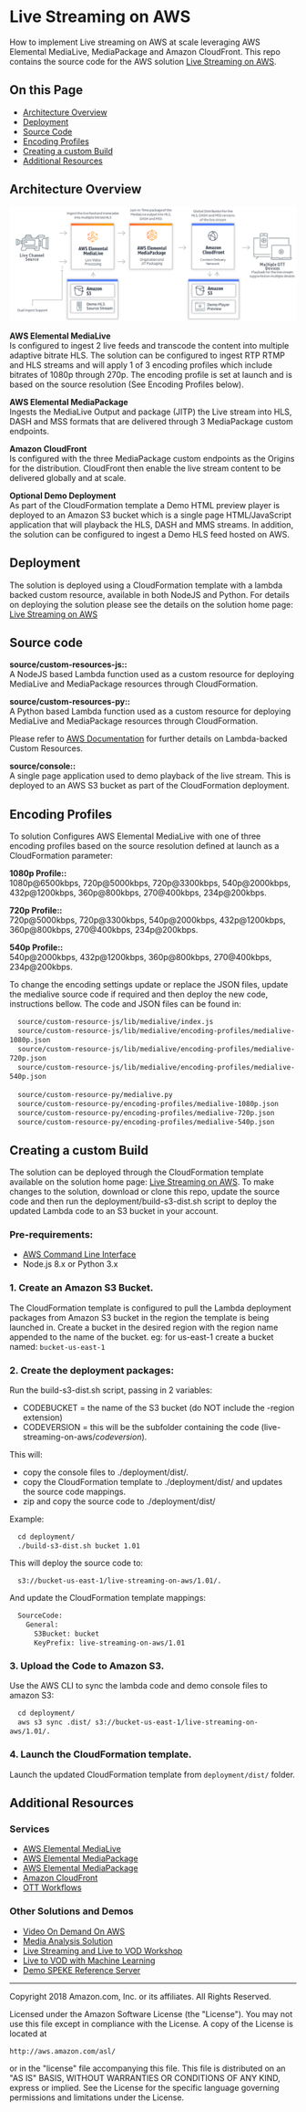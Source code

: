 # Live Streaming on AWS

How to implement Live streaming on AWS  at scale leveraging AWS Elemental MediaLive,  MediaPackage and Amazon CloudFront. This repo contains the source code for the AWS solution [Live Streaming on AWS](https://aws.amazon.com/answers/media-entertainment/live-streaming/).


## On this Page
- [Architecture Overview](#architecture-overview)
- [Deployment](#deployment)
- [Source Code](#source-code)
- [Encoding Profiles](#encoding-profiles)
- [Creating a custom Build](#creating-a-custom-build)
- [Additional Resources](#additional-resources)


## Architecture Overview

![Architecture](architecture.png)

**AWS Elemental MediaLive**<br/>
Is configured to ingest 2 live feeds and transcode the content into multiple adaptive bitrate HLS.  The solution can be configured to ingest RTP RTMP and HLS streams and will apply 1 of 3 encoding profiles which include bitrates of 1080p through 270p. The encoding profile is set at launch and is based on the source resolution (See Encoding Profiles below).

**AWS Elemental MediaPackage**<br/>
Ingests the MediaLive Output and package (JITP) the Live stream into HLS, DASH and MSS formats that are delivered through 3 MediaPackage custom endpoints.

**Amazon CloudFront**<br/>
Is configured with the three MediaPackage custom endpoints as the Origins for the distribution. CloudFront then enable the live stream content to be delivered globally and at scale.

**Optional Demo Deployment**<br/>
As part of the CloudFormation template a Demo HTML preview player is deployed to an Amazon S3 bucket which is a single page HTML/JavaScript application that will playback the HLS, DASH and MMS streams. In addition, the solution can be configured to ingest a Demo HLS feed hosted on AWS.   


## Deployment
The solution is deployed using a CloudFormation template with a lambda backed custom resource, available in both NodeJS and Python. For details on deploying the solution please see the details on the solution home page: [Live Streaming on AWS](https://aws.amazon.com/answers/media-entertainment/live-streaming/)


## Source code

**source/custom-resources-js::**<br/>
A NodeJS based  Lambda function used as a custom resource for deploying MediaLive and MediaPackage resources through CloudFormation.

**source/custom-resources-py::**<br/>
A Python based  Lambda function used as a custom resource for deploying MediaLive and MediaPackage resources through CloudFormation.

Please refer to [AWS Documentation](https://docs.aws.amazon.com/AWSCloudFormation/latest/UserGuide/template-custom-resources-lambda.html) for further details on Lambda-backed Custom Resources.

**source/console::**<br/>
A single page application used to demo playback of the live stream. This is deployed to an AWS S3 bucket as part of the CloudFormation deployment.


## Encoding Profiles
To solution Configures AWS Elemental MediaLive with one of three encoding profiles based on the source resolution defined at launch as a CloudFormation parameter:

**1080p Profile::**<br/>
1080p@6500kbps, 720p@5000kbps, 720p@3300kbps, 540p@2000kbps, 432p@1200kbps, 360p@800kbps, 270@400kbps, 234p@200kbps.

**720p Profile::**<br/>
720p@5000kbps, 720p@3300kbps, 540p@2000kbps, 432p@1200kbps, 360p@800kbps, 270@400kbps, 234p@200kbps.

**540p Profile::**<br/>
 540p@2000kbps, 432p@1200kbps, 360p@800kbps, 270@400kbps, 234p@200kbps.

To change the encoding settings update or replace the JSON files, update the medialive source code if required and then deploy the new code, instructions bellow. The code and JSON files can be found in:
```
  source/custom-resource-js/lib/medialive/index.js
  source/custom-resource-js/lib/medialive/encoding-profiles/medialive-1080p.json
  source/custom-resource-js/lib/medialive/encoding-profiles/medialive-720p.json
  source/custom-resource-js/lib/medialive/encoding-profiles/medialive-540p.json

  source/custom-resource-py/medialive.py
  source/custom-resource-py/encoding-profiles/medialive-1080p.json
  source/custom-resource-py/encoding-profiles/medialive-720p.json
  source/custom-resource-py/encoding-profiles/medialive-540p.json
```


## Creating a custom Build
The solution can be deployed through the CloudFormation template available on the solution home page: [Live Streaming on AWS](https://aws.amazon.com/answers/media-entertainment/live-streaming/).
 To make changes to the solution, download or clone this repo, update the source code and then run the deployment/build-s3-dist.sh script to deploy the updated Lambda code to an S3 bucket in your account.

### Pre-requirements:
* [AWS Command Line Interface](https://aws.amazon.com/cli/)
* Node.js 8.x or Python 3.x

### 1. Create an Amazon S3 Bucket.
The CloudFormation template is configured to pull the Lambda deployment packages from Amazon S3 bucket in the region the template is being launched in. Create a bucket in the desired region with the region name appended to the name of the bucket. eg: for us-east-1 create a bucket named: ```bucket-us-east-1```

### 2. Create the deployment packages:
Run the build-s3-dist.sh script, passing in 2 variables:
* CODEBUCKET = the name of the S3 bucket (do NOT include the -region extension)
* CODEVERSION = this will be the subfolder containing the code (live-streaming-on-aws/*codeversion*).

This will:
* copy the console files to ./deployment/dist/.
* copy the CloudFormation template to ./deployment/dist/ and updates the source code mappings.
* zip and copy the source code to ./deployment/dist/

Example:
```
  cd deployment/
  ./build-s3-dist.sh bucket 1.01
```
 This will deploy the source code to:
```
  s3://bucket-us-east-1/live-streaming-on-aws/1.01/.
```
And update the CloudFormation template mappings:
```
  SourceCode:
    General:
      S3Bucket: bucket
      KeyPrefix: live-streaming-on-aws/1.01
```

### 3. Upload the Code to Amazon S3.

Use the AWS CLI to sync the lambda code and demo console files to amazon S3:

 ```
   cd deployment/
   aws s3 sync .dist/ s3://bucket-us-east-1/live-streaming-on-aws/1.01/.
 ```

### 4. Launch the CloudFormation template.

Launch the updated CloudFormation template from ```deployment/dist/``` folder.


## Additional Resources

### Services
- [AWS Elemental MediaLive](https://aws.amazon.com/medialive/)
- [AWS Elemental MediaPackage](https://aws.amazon.com/mediapackage/)
- [AWS Elemental MediaPackage](https://aws.amazon.com/mediatailor/)
- [Amazon CloudFront](https://aws.amazon.com/cloudfront/)
- [OTT Workflows](https://www.elemental.com/applications/ott-workflows)

### Other Solutions and Demos
- [Video On Demand On AWS](https://aws.amazon.com/answers/media-entertainment/video-on-demand-on-aws/)
- [Media Analysis Solution](https://aws.amazon.com/answers/media-entertainment/media-analysis-solution/)
- [Live Streaming and Live to VOD Workshop](https://github.com/awslabs/speke-reference-server)
- [Live to VOD with Machine Learning](https://github.com/aws-samples/aws-elemental-instant-video-highlights)
- [Demo SPEKE Reference Server](https://github.com/awslabs/speke-reference-server)



***

Copyright 2018 Amazon.com, Inc. or its affiliates. All Rights Reserved.

Licensed under the Amazon Software License (the "License"). You may not use this file except in compliance with the License. A copy of the License is located at

    http://aws.amazon.com/asl/

or in the "license" file accompanying this file. This file is distributed on an "AS IS" BASIS, WITHOUT WARRANTIES OR CONDITIONS OF ANY KIND, express or implied. See the License for the specific language governing permissions and limitations under the License.

